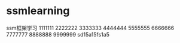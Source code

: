 # ssmlearning
ssm框架学习
1111111
2222222
3333333
4444444
5555555
6666666
7777777
8888888
9999999
sd15a15fs1a5
